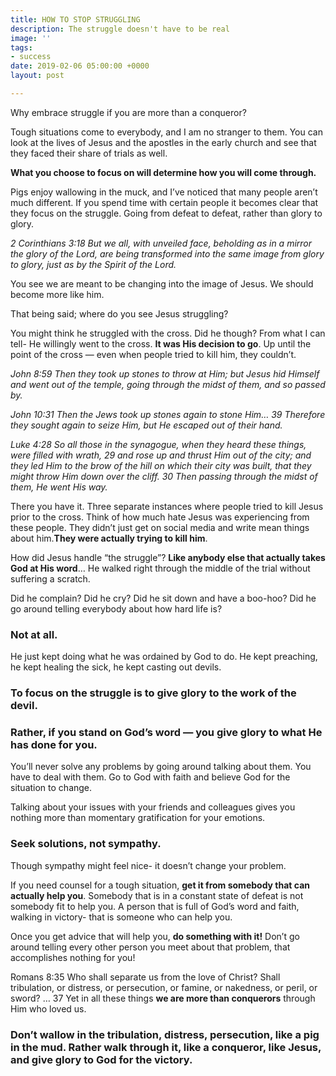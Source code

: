 ```yaml
---
title: HOW TO STOP STRUGGLING
description: The struggle doesn't have to be real
image: ''
tags:
- success
date: 2019-02-06 05:00:00 +0000
layout: post

---
```

Why embrace struggle if you are more than a conqueror?

Tough situations come to everybody, and I am no stranger to them. You can look at the lives of Jesus and the apostles in the early church and see that they faced their share of trials as well.

**What you choose to focus on will determine how you will come through.**

Pigs enjoy wallowing in the muck, and I’ve noticed that many people aren’t much different. If you spend time with certain people it becomes clear that they focus on the struggle. Going from defeat to defeat, rather than glory to glory.

_2 Corinthians 3:18 But we all, with unveiled face, beholding as in a mirror the glory of the Lord, are being transformed into the same image from glory to glory, just as by the Spirit of the Lord._

You see we are meant to be changing into the image of Jesus. We should become more like him.

That being said; where do you see Jesus struggling?

You might think he struggled with the cross. Did he though? From what I can tell- He willingly went to the cross. **It was His decision to go**. Up until the point of the cross — even when people tried to kill him, they couldn’t.

_John 8:59 Then they took up stones to throw at Him; but Jesus hid Himself and went out of the temple, going through the midst of them, and so passed by._

_John 10:31 Then the Jews took up stones again to stone Him… 39 Therefore they sought again to seize Him, but He escaped out of their hand._

_Luke 4:28 So all those in the synagogue, when they heard these things, were filled with wrath, 29 and rose up and thrust Him out of the city; and they led Him to the brow of the hill on which their city was built, that they might throw Him down over the cliff. 30 Then passing through the midst of them, He went His way._

There you have it. Three separate instances where people tried to kill Jesus prior to the cross. Think of how much hate Jesus was experiencing from these people. They didn’t just get on social media and write mean things about him.**They were actually trying to kill him**.

How did Jesus handle “the struggle”? **Like anybody else that actually takes God at His word**… He walked right through the middle of the trial without suffering a scratch.

Did he complain? Did he cry? Did he sit down and have a boo-hoo? Did he go around telling everybody about how hard life is?

### Not at all.

He just kept doing what he was ordained by God to do. He kept preaching, he kept healing the sick, he kept casting out devils.

### To focus on the struggle is to give glory to the work of the devil.

### Rather, if you stand on God’s word — you give glory to what He has done for you.

You’ll never solve any problems by going around talking about them. You have to deal with them. Go to God with faith and believe God for the situation to change.

Talking about your issues with your friends and colleagues gives you nothing more than momentary gratification for your emotions.

### Seek solutions, not sympathy.

Though sympathy might feel nice- it doesn’t change your problem.

If you need counsel for a tough situation, **get it from somebody that can actually help you**. Somebody that is in a constant state of defeat is not somebody fit to help you. A person that is full of God’s word and faith, walking in victory- that is someone who can help you.

Once you get advice that will help you, **do something with it!** Don’t go around telling every other person you meet about that problem, that accomplishes nothing for you!

Romans 8:35 Who shall separate us from the love of Christ? Shall tribulation, or distress, or persecution, or famine, or nakedness, or peril, or sword? … 37 Yet in all these things **we are more than conquerors** through Him who loved us.

### Don’t wallow in the tribulation, distress, persecution, like a pig in the mud. Rather walk through it, like a conqueror, like Jesus, and give glory to God for the victory.